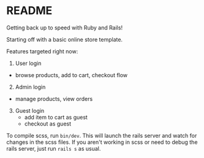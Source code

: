 # README

Getting back up to speed with Ruby and Rails!

Starting off with a basic online store template.

Features targeted right now:

1. User login
- browse products, add to cart, checkout flow
2. Admin login
-  manage products, view orders
3. Guest login
   - add item to cart as guest
   - checkout as guest


To compile scss, run `bin/dev`. This will launch the rails server and watch for changes in the scss files.
If you aren't working in scss or need to debug the rails server, just run `rails s` as usual.
